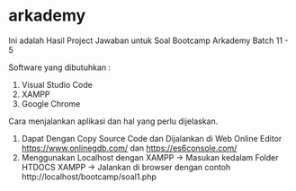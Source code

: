 # arkademy

Ini adalah Hasil Project Jawaban untuk Soal Bootcamp Arkademy Batch 11 - 5

Software yang dibutuhkan :
1. Visual Studio Code
2. XAMPP
3. Google Chrome

Cara menjalankan aplikasi dan hal yang perlu dijelaskan.
1. Dapat Dengan Copy Source Code dan Dijalankan di Web Online Editor https://www.onlinegdb.com/ dan https://es6console.com/
2. Menggunakan Localhost dengan XAMPP -> Masukan kedalam Folder HTDOCS XAMPP -> Jalankan di browser dengan contoh http://localhost/bootcamp/soal1.php
